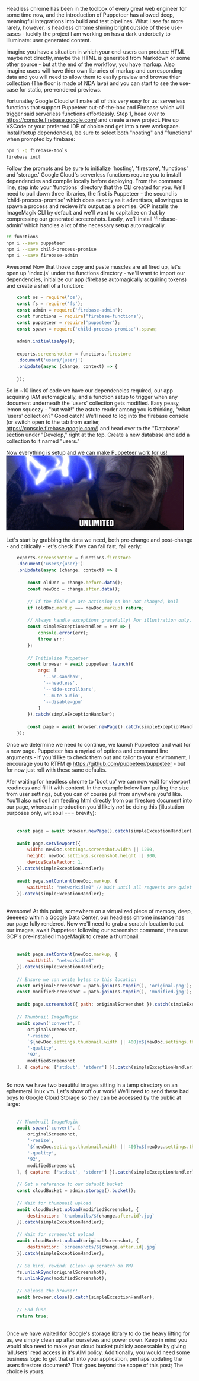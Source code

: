 Headless chrome has been in the toolbox of every great web engineer for some time now, and the introduction of Puppeteer has allowed deep, meaningful integrations into build and test pipelines. What I see far more rarely, however, is headless chrome shining bright outside of these use-cases - luckily the project I am working on has a dark underbelly to illuminate: user generated content.

Imagine you have a situation in which your end-users can produce HTML - maybe not directly, maybe the HTML is generated from Markdown or some other source - but at the end of the workflow, you have markup. Also imagine users will have thier own libraries of markup and corresponding data and you will need to allow them to easily preview and browse thier collection (The floor is made of NDA lava) and you can start to see the use-case for static, pre-rendered previews.

Fortunatley Google Cloud will make all of this very easy for us: serverless functions that support Puppeteer out-of-the-box and Firebase which will trigger said serverless functions effortlessly. Step 1, head over to https://console.firebase.google.com/ and create a new project. Fire up VSCode or your preferred IDE of choice and get into a new workspace. Install/setup dependencies, be sure to select both "hosting" and "functions" when prompted by firebase:

```bash
npm i -g firebase-tools
firebase init
```

Follow the prompts and be sure to initialize 'hosting', 'firestore', 'functions' and 'storage.' Google Cloud's serverless functions require you to install dependencies and compile locally before deploying. From the command line, step into your 'functions' directory that the CLI created for you. We'll need to pull down three libraries, the first is Puppeteer - the second is 'child-process-promise' which does exactly as it advertises, allowing us to spawn a process and recieve it's output as a promise. GCP installs the ImageMagik CLI by default and we'll want to capitalize on that by compressing our generated screenshots. Lastly, we'll install 'firebase-admin' which handles a lot of the necessary setup automagically.

```bash
cd functions
npm i --save puppeteer
npm i --save child-process-promise
npm i --save firebase-admin
```

Awesome! Now that those copy and paste muscles are all fired up, let's open up 'index.js' under the functions directory - we'll want to import our dependencies, initialize our app (firebase automagically acquiring tokens) and create a shell of a function:

```javascript
    const os = require('os');
    const fs = require('fs');
    const admin = require('firebase-admin');
    const functions = require('firebase-functions');
    const puppeteer = require('puppeteer');
    const spawn = require('child-process-promise').spawn;

    admin.initializeApp();

    exports.screenshotter = functions.firestore
    .document('users/{user}')
    .onUpdate(async (change, context) => {

    });
```

So in ~10 lines of code we have our dependencies required, our app acquiring IAM automagically, and a function setup to trigger when any document underneath the 'users' collection gets modified. Easy peasy, lemon squeezy - "but wait!" the astute reader among you is thinking, "what 'users' collection?" Good catch! We'll need to log into the firebase console (or switch open to the tab from earlier, https://console.firebase.google.com/) and head over to the "Database" section under "Develop," right at the top. Create a new database and add a collection to it named "users."

Now everything is setup and we can make Puppeteer work for us! 
![POWER](resource/power.gif "I couldn't help myself")

Let's start by grabbing the data we need, both pre-change and post-change - and critically - let's check if we can fail fast, fail early:

```javascript
    exports.screenshotter = functions.firestore
    .document('users/{user}')
    .onUpdate(async (change, context) => {
        
        const oldDoc = change.before.data();
        const newDoc = change.after.data();

        // If the field we are actioning on has not changed, bail
        if (oldDoc.markup === newDoc.markup) return;

        // Always handle exceptions gracefully! For illustration only, do better! Clean up / release resources!
        const simpleExceptionHandler = err => {
            console.error(err);
            throw err;
        };

        // Initialize Puppeteer
        const browser = await puppeteer.launch({
            args: [
              '--no-sandbox',
              '--headless',
              '--hide-scrollbars',
              '--mute-audio',
              '--disable-gpu'
            ]
        }).catch(simpleExceptionHandler);

        const page = await browser.newPage().catch(simpleExceptionHandler);
    });
```

Once we determine we need to continue, we launch Puppeteer and wait for a new page. Puppeteer has a myriad of options and command line arguments - if you'd like to check them out and tailor to your environment, I encourage you to RTFM @ https://github.com/puppeteer/puppeteer - but for now just roll with these sane defaults. 

Afer waiting for headless chrome to 'boot up' we can now wait for viewport readiness and fill it with content. In the example below I am pulling the size from user settings, but you can of course pull from anywhere you'd like. You'll also notice I am feeding html directly from our firestore document into our page, whereas in production you'd likely *not* be doing this (illustation purposes only, wit.soul === brevity):

```javascript
    
    const page = await browser.newPage().catch(simpleExceptionHandler);

    await page.setViewport({
        width: newDoc.settings.screenshot.width || 1200,
        height: newDoc.settings.screenshot.height || 900,
        deviceScaleFactor: 1,
    }).catch(simpleExceptionHandler);

    await page.setContent(newDoc.markup, {
        waitUntil: "networkidle0" // Wait until all requests are quiet for 500ms, i.e. all page assets fetched
    }).catch(simpleExceptionHandler);
    
```

Awesome! At this point, somewhere on a virtualized piece of memory, deep, deeeeep within a Google Data Center, our headless chrome instance has our page fully rendered. Now we'll need to grab a scratch location to put our images, await Puppeteer following our screenshot command, then use GCP's pre-installed ImageMagik to create a thumbnail:

```javascript

    await page.setContent(newDoc.markup, {
        waitUntil: "networkidle0"
    }).catch(simpleExceptionHandler);

    // Ensure we can write bytes to this location
    const originalScreenshot = path.join(os.tmpdir(), 'original.png');
    const modifiedScreenshot = path.join(os.tmpdir(), 'modified.jpg');

    await page.screenshot({ path: originalScreenshot }).catch(simpleExceptionHandler);

    // Thumbnail ImageMagik
    await spawn('convert', [
        originalScreenshot,
        '-resize',
        `${newDoc.settings.thumbnail.width || 400}x${newDoc.settings.thumbnail.height || 300}`,
        '-quality',
        '92',
        modifiedScreenshot
    ], { capture: ['stdout', 'stderr'] }).catch(simpleExceptionHandler);
    
```

So now we have two beautiful images sitting in a temp directory on an ephemeral linux vm. Let's show off our work! We'll need to send these bad boys to Google Cloud Storage so they can be accessed by the public at large:

```javascript

    // Thumbnail ImageMagik
    await spawn('convert', [
        originalScreenshot,
        '-resize',
        `${newDoc.settings.thumbnail.width || 400}x${newDoc.settings.thumbnail.height || 300}`,
        '-quality',
        '92',
        modifiedScreenshot
    ], { capture: ['stdout', 'stderr'] }).catch(simpleExceptionHandler);

    // Get a reference to our default bucket
    const cloudBucket = admin.storage().bucket();
    
    // Wait for thumbnail upload
    await cloudBucket.upload(modifiedScreenshot, { 
        destination: `thumbnails/${change.after.id}.jpg` 
    }).catch(simpleExceptionHandler);
    
    // Wait for screenshot upload
    await cloudBucket.upload(originalScreenshot, { 
        destination: `screenshots/${change.after.id}.jpg` 
    }).catch(simpleExceptionHandler);

    // Be kind, rewind! (Clean up scratch on VM)
    fs.unlinkSync(originalScreenshot);
    fs.unlinkSync(modifiedScreenshot);

    // Release the browser!
    await browser.close().catch(simpleExceptionHandler);

    // End func
    return true;
    
```

Once we have waited for Google's storage library to do the heavy lifting for us, we simply clean up after ourselves and power down. Keep in mind you would also need to make your cloud bucket publicly accessable by giving 'allUsers' read access in it's AIM policy. Additionally, you would need some business logic to get that url into your application, perhaps updating the users firestore document? That goes beyond the scope of this post; The choice is yours. 
